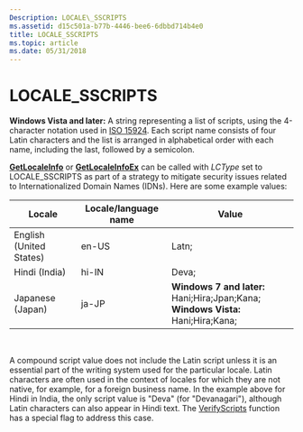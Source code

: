 ```yaml
---
Description: LOCALE\_SSCRIPTS
ms.assetid: d15c501a-b77b-4446-bee6-6dbbd714b4e0
title: LOCALE_SSCRIPTS
ms.topic: article
ms.date: 05/31/2018
---
```


# LOCALE\_SSCRIPTS

**Windows Vista and later:** A string representing a list of scripts, using the 4-character notation used in [ISO 15924](https://www.unicode.org/iso15924/iso15924-codes.html). Each script name consists of four Latin characters and the list is arranged in alphabetical order with each name, including the last, followed by a semicolon.

[**GetLocaleInfo**](/windows/desktop/api/Winnls/nf-winnls-getlocaleinfoa) or [**GetLocaleInfoEx**](/windows/desktop/api/Winnls/nf-winnls-getlocaleinfoex) can be called with *LCType* set to LOCALE\_SSCRIPTS as part of a strategy to mitigate security issues related to Internationalized Domain Names (IDNs). Here are some example values:



| Locale                  | Locale/language name | Value                                                                                                  |
|-------------------------|----------------------|--------------------------------------------------------------------------------------------------------|
| English (United States) | en-US                | Latn;                                                                                                  |
| Hindi (India)           | hi-IN                | Deva;                                                                                                  |
| Japanese (Japan)        | ja-JP                | **Windows 7 and later:** Hani;Hira;Jpan;Kana;<br/> **Windows Vista:** Hani;Hira;Kana;<br/> |



 

A compound script value does not include the Latin script unless it is an essential part of the writing system used for the particular locale. Latin characters are often used in the context of locales for which they are not native, for example, for a foreign business name. In the example above for Hindi in India, the only script value is "Deva" (for "Devanagari"), although Latin characters can also appear in Hindi text. The [VerifyScripts](/windows/desktop/api/Winnls/nf-winnls-verifyscripts) function has a special flag to address this case.

 

 




